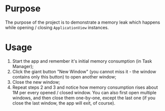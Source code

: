 # Purpose

The purpose of the project is to demonstrate a memory leak which happens while opening / closing `ApplicationView` instances.


# Usage

 1. Start the app and remember it's initial memory consumption (in Task Manager);
 2. Click the giant button "New Window" (you cannot miss it - the window contains only this button) to open another window;
 3. Close the new window;
 4. Repeat steps 2 and 3 and notice how memory consumption rises about 1M per every opened / closed window.
You can also first open multiple windows, and then close them one-by-one, except the last one (if you close the last window, the app will exit, of course).
